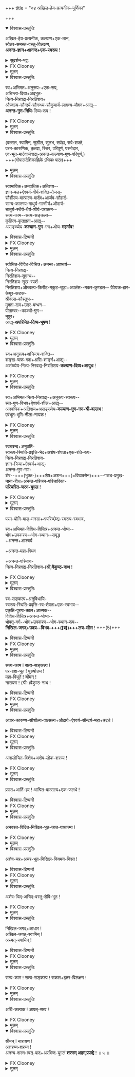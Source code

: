 +++
title = "०४ अखिल-हेय-प्रत्यनीक-चूर्णिका"

+++

<details open><summary>विश्वास-प्रस्तुतिः</summary>

अखिल-हेय-प्रत्यनीक, कल्याण+एक-तान,  
स्वेतर-समस्त-वस्तु-विलक्षण,  
**अनन्त-ज्ञान+आनन्द+एक-स्वरूप** ! 
</details>

<details><summary>सुदर्शन-भट्टः</summary>

अथ द्वयस्थं **नारायण**-शब्दं विवृणोति अखिल इत्य्-आदि-ना । तत्र प्रथमपदेन **नार**-शब्दवाच्यानां धर्म्युच्यते । **अखिल**-शब्दः चिदचिद्गतक्लेशादिभावविकारादिहेयपरः ।
</details>


<details><summary>FX Clooney</summary>

Your proper form is opposite to all that is to be avoided and focused solely on the auspicious,  
different from all beings other than Yourself,  
solely intelligence and bliss without limit!
</details>


<details><summary>मूलम्</summary>

अखिलहेयप्रत्यनीक कल्याणैकतान! स्वेतर+++(/स्वानितर)+++-समस्तवस्तुविलक्षण ! अनन्तज्ञानानन्दैकस्वरूप!
</details>
 
<details open><summary>विश्वास-प्रस्तुतिः</summary>

स्व+अभिमत+अनुरूप-+एक-रूप,  
अचिन्त्य-दिव्य+अद्भुत-  
नित्य-निरवद्य-निरतिशय+  
औज्वल्य-सौन्दर्य-सौगन्ध्य-सौकुमार्य-लावण्य-यौवन+आद्य्--  
**अनन्त-गुण-निधि**-दिव्य-रूप !  
</details>

<details><summary>FX Clooney</summary>

Your divine form is a single form appropriate and pleasing to Yourself,  
a treasury of unimaginable, divine, wonderful, permanent, flawless, unsurpassed qualities—  
beginning with splendor, beauty, fragrance, tenderness, handsome demeanor, and youth! 
</details>


<details><summary>मूलम्</summary>

स्वाभिमतानुरूप एकरूपाचिन्त्य दिव्याद्भुत नित्यनिरवद्य निरतिशय औज्ज्वल्य सौन्दर्य सौगन्ध्य सौकुमार्य लावण्य यौवनादि अनन्तगुणनिधिदिव्यरूप !
</details>


<details open><summary>विश्वास-प्रस्तुतिः</summary>

(वत्सल, स्वामिन्, सुशील, सुलभ, सर्वज्ञ, सर्व-शक्ते,  
परम-कारुणिक, कृतज्ञ, स्थिर, परिपूर्ण, परमोदार,  
एवं-भूत-मार्दवार्जवाद्य्-अनन्त-कल्याण-गुण-परिपूर्ण,)  
+++(गोपालदेशिकाह्निके ऽधिकः पाठः)+++
</details>

<details><summary>मूलम्</summary>

(वत्सल, स्वामिन्, सुशील, सुलभ, सर्वज्ञ, सर्व-शक्ते,  
परम-कारुणिक, कृतज्ञ, स्थिर, परिपूर्ण, परमोदार,  
एवं-भूत-मार्दवार्जवाद्य्-अनन्त-कल्याण-गुण-परिपूर्ण,)  
+++(गोपालदेशिकाह्निके ऽधिकः पाठः)+++
</details>


<details open><summary>विश्वास-प्रस्तुतिः</summary>

स्वाभाविक+अनवधिक+अतिशय--  
ज्ञान-बल+ऐश्वर्य-वीर्य-शक्ति-तेजस्-  
सौशील्य-वात्सल्य-मार्दव+आर्जव-सौहार्द-  
साम्य-कारुण्य-माधुर्य-गाम्भीर्य+औदार्य-  
चातुर्य-स्थैर्य-धैर्य-शौर्य-पराक्रम--  
सत्य-काम--सत्य-सङ्कल्प--  
कृतित्व-कृतज्ञता+आद्य्--  
असङ्ख्येय-**कल्याण-गुण**-गण+ओघ-**महार्णव!**  
</details>

<details><summary>विश्वास-टिप्पनी</summary>

गोपालदेशिकाह्निके लुप्तोऽयम् भागः। 
</details>


<details><summary>FX Clooney</summary>

You are a great ocean of the host of innumerable auspicious qualities,  
all by nature Yours,  
flawless and superabundant—beginning with intelligence, strength, lordship, valor, power, radiance, easy accessibility, tenderness, gentleness, straightforward ness, goodheartedness, sameness, compassion, sweetness, profoundness, generosity, adroitness, firmness, fortitude, heroic valor, boldness,  
all desires fulfilled, all intentions realized, the capability to carry out all resolves, helpfulness and gratitude! 
</details>


<details><summary>मूलम्</summary>

स्वाभाविकानवधिकातिशय ज्ञानबलैश्वर्य वीर्यशक्ति तेजस्सौशील्य वात्सल्य मार्दव आर्जव सौहार्द साम्य कारुण्य माधुर्य गाम्भीर्य औदार्य चातुर्य स्थैर्य धैर्य शौर्य पराक्रम सत्यकाम सत्सङ्कल्प कृतित्व कृतज्ञताद्यसंख्येय कल्याणगुणगणौघमहार्णव!
</details>


<details open><summary>विश्वास-प्रस्तुतिः</summary>

स्वोचित-विविध-विचित्र+अनन्त+आश्चर्य--  
नित्य-निरवद्य-  
निरतिशय-सुगन्ध--  
निरतिशय-सुख-स्पर्श--  
निरतिशय+औज्वल्य-किरीट-मकुट-चूडा+अवतंस--मकर-कुण्डल-- 
ग्रैवेयक-हार-  
केयूर-कटक-  
श्रीवत्स-कौस्तुभ--  
मुक्ता-दाम+उदर-बन्धन--  
पीताम्बर--काञ्ची-गुण--  
नूपुर+  
आद्य्-**अपरिमित-दिव्य-भूषण** ! 
</details>

<details><summary>FX Clooney</summary>

Yours are innumerable divine ornaments,  
appropriate to Your own self, of various kinds and types, and endless, wonderful, eternal, flawless and unsurpassed,  
unsurpassed in fragrance, unsurpassed in softness of touch, unsurpassed in dazzling brilliance—  
beginning with an imperial crown, a crest jewel, ear-rings shaped like the shark+++(sic)+++,  
a necklace, pearl garlands,  
armlets, bracelets,  
the śrīvatsa mark, the kaustubha gem,  
a waistband made of a string of pearls,  
a raiment of yellow silk, girdle and anklets, 
</details>


<details><summary>मूलम्</summary>

स्वोचितविविधविचित्र अनन्ताश्चर्य नित्यनिरवद्य निरतिशयसुगन्ध निरतिशयसुखस्पर्श निरतशयौज्ज्वल्य किरीट मकुट चूडावतंस मकरकुण्डल ग्रैवेयक हार केयूर कटक श्रीवत्स कौस्तुभ मुक्तादाम उदरबन्धन पीताम्बर काञ्चीगुण नूपुराद्यपरिमित दिव्यभूषण!
</details>

<details open><summary>विश्वास-प्रस्तुतिः</summary>

स्व+अनुरूप+अचिन्त्य-शक्ति--  
शङ्ख-चक्र-गदा+असि-शार्ङ्ग+आद्य्--  
असंख्येय-नित्य-निरवद्य-निरतिशय-**कल्याण-दिव्य+आयुध** ! 
</details>

<details><summary>FX Clooney</summary>

Yours are abundant divine weapons,  
innumerable, eternal, flawless and unsurpassed in auspiciousness,  
suited to Yourself, and of unimaginable potency—  
beginning with the conch, discus, club, sword, and bow! 
</details>


<details><summary>मूलम्</summary>

स्वानुरूप अचिन्त्यशक्ति शङ्खचक्र गदासि शार्ङ्गाद्यसंख्येय नित्यनिरवद्य निरतिशय कल्याणदिव्यायुध !
</details>


<details open><summary>विश्वास-प्रस्तुतिः</summary>

स्व+अभिमत-नित्य-निरवद्य-+अनुरूप-स्वरूप--  
रूप-गुण-विभव+ऐश्वर्य-शील+आद्य्--  
अनवधिक+अतिशय+असङ्ख्येय-**कल्याण-गुण-गण-श्री-वल्लभ** !  
एवंभूत-भूमि-नीला-नायक !
</details>

<details><summary>FX Clooney</summary>

Beloved consort of Śrī, who as a host of innumerable auspicious qualities,  
flawless and superabundant, pleasing to Herself, eternal, flawless and appropriate—  
beginning with proper form, forms, qualities, powers, sovereign rule, and generosity! 

You are the consort of Bhūmī and Nīlā who are like Śrī!
</details>


<details><summary>मूलम्</summary>

स्वाभिमत नित्यनिरवद्यानुरूप स्वरूप रूप गुण विभव ऐश्वर्य शीलाद्यनवधिकातिशय असंख्येय कल्याणगुणगणश्रीवल्लभ ! एवंभूतभूमिनीलानायक!
</details>

<details open><summary>विश्वास-प्रस्तुतिः</summary>

स्वच्छन्द+अनुवर्ति-  
स्वरूप-स्थिति-प्रवृत्ति-भेद+अशेष-शेषता+एक-रति-रूप-  
नित्य-निरवद्य-निरतिशय-  
ज्ञान-क्रिया+ऐश्वर्य+आद्य्-  
अनन्त-गुण-गण-  
शेष--+++(भुक्त-)+++शेष+अशन+++(=विष्वक्सेन)+++--गरुड-प्रमुख-  
नाना-विध+अनन्त-परिजन-परिचारिका-  
**परिचरित-चरण-युगल** !
</details>

<details><summary>FX Clooney</summary>

Your feet are eternally waited upon by varied and unlimited male and female attendants—  
first of all Śeṣa, Viṣvaksena, and Garuḍa—whose differences in proper form, continuation, and activity are in accord with Your will, who are of such a nature as find their sole pleasure in being unconditionally dependent, who have a host of endless auspicious qualities—beginning with eternal, flawless and unsur passed knowledge, activity, and lordship! 
</details>


<details><summary>मूलम्</summary>

स्वच्छन्दानुवर्ति स्वरूपस्थिति प्रवृत्तिभेद अशेषशेषतैक रतिरूप नित्यनिरवद्यनिरतिशय ज्ञान क्रियैश्वर्याद्यनन्त कल्याणगुणगण शेष शेषाशन गरुडप्रमुख नानाविध अनन्तपरिजन परिचारिका परिचरित चरणयुगल!
</details>
 

<details open><summary>विश्वास-प्रस्तुतिः</summary>

परम-योगि-वाङ्-मनसा+अपरिच्छेद्य-स्वरूप-स्वभाव,  

स्व+अभिमत-विविध-विचित्र+अनन्त-भोग्य--  
भोग+उपकरण--भोग-स्थान--समृद्ध  
+अनन्त+आश्चर्य  

+अनन्त-महा-विभव  

+अनन्त-परिमाण-  
नित्य-निरवद्य-निरतिशय-(श्री)**वैकुण्ठ-नाथ** ! 
</details>

<details><summary>FX Clooney</summary>

Your proper form and proper nature are beyond the limits of the words and minds of the highest yogis! 

You are the Lord of Vaikuṇṭha, eternal, flawless and unsurpassed,  
of endless measure, of endless great glory, endless in amazement,  
with objects of enjoyment and instruments of enjoyment endless in kind and variety, all pleasing to You.
</details>


<details><summary>मूलम्</summary>

परमयोगिवाङ्मनसापरिच्छेद्य स्वरूपस्वभाव ! स्वाभिमत विविध विचित्रानन्त भोग्य भोगोपकरण भोगस्थानसमृद्ध अनन्ताश्चर्य अनन्त महाविभव अनन्तपरिमाण नित्य निरवद्य निरतिशय श्रीवैकुण्ठनाथ !
</details>

<details open><summary>विश्वास-प्रस्तुतिः</summary>

स्व-सङ्कल्प+अनुविधायि-  
स्वरूप-स्थिति-प्रवृत्ति-स्व-शेषता+एक-स्वभाव--  
प्रकृति-पुरुष-काल+आत्मक--  
विविध-विचित्र+अनन्त-भोग्य--  
भोक्तृ-वर्ग--भोग+उपकरण--भोग-स्थान-रूप--  
**निखिल-जगद्+उदय--विभव-+++([व])+++लय-लील** ! +++(5)+++
</details>


<details><summary>विश्वास-टिप्पनी</summary>

गोपालदेशिकाह्निके ऽन्तिमैव पङ्क्तिर् विद्यते।
</details>

<details><summary>FX Clooney</summary>

Your play consists in the arising, enduring, and dissolution of the whole world  
which in form is comprised of objects of enjoyment, kinds of enjoyers, instruments of enjoyment, and places of enjoyment,  
all endless in kind and variety, made of primal matter, person, and time,  
whose sole proper nature is to be dependent in proper form, continuation, and activity, in accord with Your intentions. 
</details>


<details><summary>मूलम्</summary>

स्वसङ्कल्पानुविधायि स्वरूपस्थितिप्रवृत्ति स्वशेषतैकस्वभाव प्रकृति पुरुष कालात्मक विविध विचित्रानन्त भोग्य भोक्तृवर्ग भोगोपकरण भोगस्थानरूप निखिलजगदुदय विभव +++(व/)+++लयलील !
</details>


<details open><summary>विश्वास-प्रस्तुतिः</summary>

सत्य-काम ! सत्य-सङ्कल्प !  
पर-ब्रह्म-भूत ! पुरुषोत्तम !  
महा-विभूते ! श्रीमन् !  
नारायण ! (श्री-)वैकुण्ठ-नाथ !
</details>

<details><summary>विश्वास-टिप्पनी</summary>

गोपालदेशिकाह्निके ऽयम् भागो लुप्तः।
</details>

<details><summary>FX Clooney</summary>

You have all desires fulfilled!  
Your intentions are ever realized!  
The supreme Brahman!  
The highest Person!  
Possessed of great glory! With Śrī! Nārāyaṇa! Lord of Vaikuṇṭha! 
</details>


<details><summary>मूलम्</summary>

सत्यकाम! सत्यसङ्कल्प! परब्रह्मभूत! पुरुषोत्तम! महाविभूते! श्रीमन्! नारायण! वैकुण्ठनाथ !
</details>


<details open><summary>विश्वास-प्रस्तुतिः</summary>

अपार-कारुण्य-सौशील्य-वात्सल्य+औदार्य+ऐश्वर्य-सौन्दर्य-महा+उदधे !
</details>

<details><summary>विश्वास-टिप्पनी</summary>

गोपालदेशिकाह्निके ऽयम् भागो लुप्तः।
</details>

<details><summary>FX Clooney</summary>

Great ocean of measureless compassion, good disposition, affection, generosity, lordship and beauty! 
</details>

<details><summary>मूलम्</summary>

अपार कारुण्य सौशील्य वात्सल्य औदार्य ऐश्वर्य सौन्दर्य महोदधे !
</details>
  

<details open><summary>विश्वास-प्रस्तुतिः</summary>

अनालोचित-विशेष+अशेष-लोक-शरण्य !
</details>

<details><summary>FX Clooney</summary>

The refuge of the whole world without remainder, with no consideration of distinctions! 
</details>

<details><summary>मूलम्</summary>

अनालोचित विशेषाशेषलोक शरण्य !
</details>
 
<details open><summary>विश्वास-प्रस्तुतिः</summary>

प्रणत+आर्ति-हर ! आश्रित-वात्सल्य+एक-जलधे !
</details>

<details><summary>विश्वास-टिप्पनी</summary>

गोपालदेशिकाह्निके "प्रणत+आर्ति-हर !" इति भागो लुप्तः।
</details>

<details><summary>FX Clooney</summary>

You dispel the distress of those offering obeisance to You!  
You are a unique ocean of tenderness for those taking refuge!
</details>

<details><summary>मूलम्</summary>

प्रणतार्तिहर ! आश्रितवात्सल्यैकजलधे !
</details>
  

<details open><summary>विश्वास-प्रस्तुतिः</summary>

अनवरत-विदित-निखिल-भूत-जात-याथात्म्य ! 
</details>

<details><summary>FX Clooney</summary>

You are the reality of all beings ever known to You!
</details>


<details><summary>मूलम्</summary>

अनवरत-विदित-निखिल-भूत-जात-याथात्म्य ! 
</details>


<details open><summary>विश्वास-प्रस्तुतिः</summary>

अशेष-चर+अचर-भूत-निखिल-नियमन-निरत !
</details>

<details><summary>विश्वास-टिप्पनी</summary>

गोपालदेशिकाह्निके ऽयम् भागो लुप्तः।
</details>

<details><summary>FX Clooney</summary>

You are intent upon ordering all moving and unmoving beings without exception! 
</details>


<details><summary>मूलम्</summary>

अशेषचराचरभूत निखिलनियमननिरत !
</details>
 

<details open><summary>विश्वास-प्रस्तुतिः</summary>

अशेष-चिद्-अचिद्-वस्तु-शेषि-भूत !
</details>

<details><summary>FX Clooney</summary>

You are the one to whom belong without remainder all conscious and non-conscious beings! 
</details>


<details><summary>मूलम्</summary>

अशेष चिदचिद्वस्तु शेषिभूत !
</details>
 
<details open><summary>विश्वास-प्रस्तुतिः</summary>

निखिल-जगद्+आधार !  
अखिल-जगत्-स्वामिन् !  
अस्मत्-स्वामिन् ! 
</details>

<details><summary>विश्वास-टिप्पनी</summary>

गोपालदेशिकाह्निके ऽयम् भागो लुप्तः। 
</details>


<details><summary>FX Clooney</summary>

The Lord of the whole world! Our Lord! 
</details>

<details><summary>मूलम्</summary>

निखिल जगदाधार ! अखिल जगत्स्वामिन् ! अस्मत्स्वामिन् ! 
</details>

<details open><summary>विश्वास-प्रस्तुतिः</summary>

सत्य-काम ! सत्य-सङ्कल्प ! सकल+इतर-विलक्षण ! 
</details>

<details><summary>FX Clooney</summary>

You have all desires fulfilled! Your intentions are ever realized! Different from all other beings! 
</details>


<details><summary>मूलम्</summary>

सत्यकाम ! सत्यसङ्कल्प ! सकलेतरविलक्षण !
</details>

<details open><summary>विश्वास-प्रस्तुतिः</summary>

अर्थि-कल्पक ! आपत्-सख ! 
</details>

<details><summary>FX Clooney</summary>

The wishing tree for those in want! Friend of those in distress! 
</details>


<details><summary>मूलम्</summary>

अर्थिकल्पक ! आपत्सख !
</details>

<details open><summary>विश्वास-प्रस्तुतिः</summary>

श्रीमन् ! नारायण !  
अशरण्य-शरण्य !  
अनन्य-शरणः त्वत्-पाद+अरविन्द-युगलं **शरणम् अहम् प्रपद्ये** ! ॥ ५ ॥
</details>


<details><summary>FX Clooney</summary>

You are with Śrī! Nārāyaṇa! Refuge of those without refuge!  
And I, who have no other refuge, surrender at Your lotus feet. (5) 
</details>

<details><summary>मूलम्</summary>

श्रीमन् ! नारायण! अशरण्यशरण्य ! अनन्यशरणः त्वत्पादारविन्दयुगलं शरणमहं प्रपद्ये !
</details>

